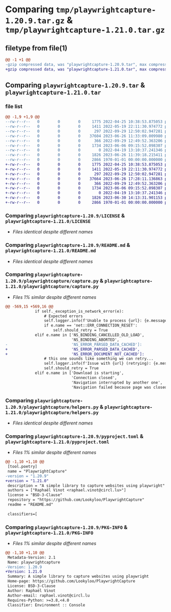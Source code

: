 # Comparing `tmp/playwrightcapture-1.20.9.tar.gz` & `tmp/playwrightcapture-1.21.0.tar.gz`

## filetype from file(1)

```diff
@@ -1 +1 @@
-gzip compressed data, was "playwrightcapture-1.20.9.tar", max compression
+gzip compressed data, was "playwrightcapture-1.21.0.tar", max compression
```

## Comparing `playwrightcapture-1.20.9.tar` & `playwrightcapture-1.21.0.tar`

### file list

```diff
@@ -1,9 +1,9 @@
--rw-r--r--   0        0        0     1775 2022-04-25 10:38:53.875053 playwrightcapture-1.20.9/LICENSE
--rw-r--r--   0        0        0     1411 2022-05-19 22:11:30.974772 playwrightcapture-1.20.9/README.md
--rw-r--r--   0        0        0      297 2022-09-29 12:50:02.947281 playwrightcapture-1.20.9/playwrightcapture/__init__.py
--rw-r--r--   0        0        0    37604 2023-06-26 11:33:09.009980 playwrightcapture-1.20.9/playwrightcapture/capture.py
--rw-r--r--   0        0        0      366 2022-09-29 12:49:52.363206 playwrightcapture-1.20.9/playwrightcapture/exceptions.py
--rw-r--r--   0        0        0     1734 2023-06-06 09:15:52.098307 playwrightcapture-1.20.9/playwrightcapture/helpers.py
--rw-r--r--   0        0        0        0 2022-04-19 13:10:37.241346 playwrightcapture-1.20.9/playwrightcapture/py.typed
--rw-r--r--   0        0        0     1826 2023-06-26 11:39:18.215411 playwrightcapture-1.20.9/pyproject.toml
--rw-r--r--   0        0        0     2866 1970-01-01 00:00:00.000000 playwrightcapture-1.20.9/PKG-INFO
+-rw-r--r--   0        0        0     1775 2022-04-25 10:38:53.875053 playwrightcapture-1.21.0/LICENSE
+-rw-r--r--   0        0        0     1411 2022-05-19 22:11:30.974772 playwrightcapture-1.21.0/README.md
+-rw-r--r--   0        0        0      297 2022-09-29 12:50:02.947281 playwrightcapture-1.21.0/playwrightcapture/__init__.py
+-rw-r--r--   0        0        0    37664 2023-06-26 17:28:11.136863 playwrightcapture-1.21.0/playwrightcapture/capture.py
+-rw-r--r--   0        0        0      366 2022-09-29 12:49:52.363206 playwrightcapture-1.21.0/playwrightcapture/exceptions.py
+-rw-r--r--   0        0        0     1734 2023-06-06 09:15:52.098307 playwrightcapture-1.21.0/playwrightcapture/helpers.py
+-rw-r--r--   0        0        0        0 2022-04-19 13:10:37.241346 playwrightcapture-1.21.0/playwrightcapture/py.typed
+-rw-r--r--   0        0        0     1826 2023-06-30 14:13:31.901153 playwrightcapture-1.21.0/pyproject.toml
+-rw-r--r--   0        0        0     2866 1970-01-01 00:00:00.000000 playwrightcapture-1.21.0/PKG-INFO
```

### Comparing `playwrightcapture-1.20.9/LICENSE` & `playwrightcapture-1.21.0/LICENSE`

 * *Files identical despite different names*

### Comparing `playwrightcapture-1.20.9/README.md` & `playwrightcapture-1.21.0/README.md`

 * *Files identical despite different names*

### Comparing `playwrightcapture-1.20.9/playwrightcapture/capture.py` & `playwrightcapture-1.21.0/playwrightcapture/capture.py`

 * *Files 1% similar despite different names*

```diff
@@ -569,15 +569,16 @@
             if self._exception_is_network_error(e):
                 # Expected errors
                 self.logger.info(f'Unable to process {url}: {e.message}')
                 if e.name == 'net::ERR_CONNECTION_RESET':
                     self.should_retry = True
             elif e.name in ['NS_BINDING_CANCELLED_OLD_LOAD',
                             'NS_BINDING_ABORTED',
-                            'NS_ERROR_PARSED_DATA_CACHED']:
+                            'NS_ERROR_PARSED_DATA_CACHED',
+                            'NS_ERROR_DOCUMENT_NOT_CACHED']:
                 # this one sounds like something we can retry...
                 self.logger.info(f'Issue with {url} (retrying): {e.message}')
                 self.should_retry = True
             elif e.name in ['Download is starting',
                             'Connection closed',
                             'Navigation interrupted by another one',
                             'Navigation failed because page was closed!',
```

### Comparing `playwrightcapture-1.20.9/playwrightcapture/helpers.py` & `playwrightcapture-1.21.0/playwrightcapture/helpers.py`

 * *Files identical despite different names*

### Comparing `playwrightcapture-1.20.9/pyproject.toml` & `playwrightcapture-1.21.0/pyproject.toml`

 * *Files 1% similar despite different names*

```diff
@@ -1,10 +1,10 @@
 [tool.poetry]
 name = "PlaywrightCapture"
-version = "1.20.9"
+version = "1.21.0"
 description = "A simple library to capture websites using playwright"
 authors = ["Raphaël Vinot <raphael.vinot@circl.lu>"]
 license = "BSD-3-Clause"
 repository = "https://github.com/Lookyloo/PlaywrightCapture"
 readme = "README.md"
 
 classifiers=[
```

### Comparing `playwrightcapture-1.20.9/PKG-INFO` & `playwrightcapture-1.21.0/PKG-INFO`

 * *Files 1% similar despite different names*

```diff
@@ -1,10 +1,10 @@
 Metadata-Version: 2.1
 Name: playwrightcapture
-Version: 1.20.9
+Version: 1.21.0
 Summary: A simple library to capture websites using playwright
 Home-page: https://github.com/Lookyloo/PlaywrightCapture
 License: BSD-3-Clause
 Author: Raphaël Vinot
 Author-email: raphael.vinot@circl.lu
 Requires-Python: >=3.8,<4.0
 Classifier: Environment :: Console
```


